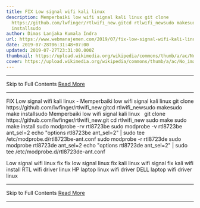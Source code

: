 ```yaml
---
title: FIX Low signal wifi kali linux
description: Memperbaiki low wifi signal kali linux git clone
  https://github.com/lwfinger/rtlwifi_new.gitcd rtlwifi_newsudo makesudo make
  installsudo
author: Dimas Lanjaka Kumala Indra
url: https://www.webmanajemen.com/2019/07/fix-low-signal-wifi-kali-linux.html
date: 2019-07-28T06:31:48+07:00
updated: 2019-07-27T23:31:00.000Z
thumbnail: https://upload.wikimedia.org/wikipedia/commons/thumb/a/ac/No_image_available.svg/2048px-No_image_available.svg.png
cover: https://upload.wikimedia.org/wikipedia/commons/thumb/a/ac/No_image_available.svg/2048px-No_image_available.svg.png
---
```


<hr/> Skip to Full Contents <a href="https://www.webmanajemen.com/2019/07/fix-low-signal-wifi-kali-linux.html" rel="follow" class="button" id="read-more">Read More</a> <hr/> FIX Low signal wifi kali linux - Memperbaiki low wifi signal kali linux git clone https://github.com/lwfinger/rtlwifi_new.gitcd rtlwifi_newsudo makesudo make installsudo Memperbaiki low wifi signal kali linux
  
git clone https://github.com/lwfinger/rtlwifi_new.git
cd rtlwifi_new
sudo make
sudo make install
sudo modprobe -rv rtl8723be
sudo modprobe -v rtl8723be ant_sel=2
echo "options rtl8723be ant_sel=2" | sudo tee /etc/modprobe.d/rtl8723be-ant.conf
sudo modprobe -r rtl8723de
sudo modprobe rtl8723de ant_sel=2
echo "options rtl8723de ant_sel=2" | sudo tee /etc/modprobe.d/rtl8723de-ant.conf


Low signal wifi linux fix
fix low signal linux
fix kali linux wifi signal
fix kali wifi
install RTL wifi driver linux
HP laptop linux wifi driver
DELL laptop wifi driver linux <hr/> Skip to Full Contents <a href="https://www.webmanajemen.com/2019/07/fix-low-signal-wifi-kali-linux.html" rel="follow" class="button" id="read-more">Read More</a> <hr/>